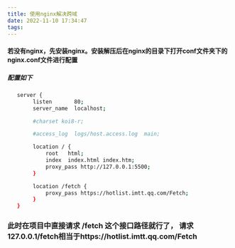 ```yaml
---
title: 使用nginx解决跨域
date: 2022-11-10 17:34:47
tags:
---
```


#### 若没有nginx，先安装nginx。安装解压后在nginx的目录下打开conf文件夹下的nginx.conf文件进行配置

##### 配置如下

```bash 
   server {
        listen       80;
        server_name  localhost;

        #charset koi8-r;

        #access_log  logs/host.access.log  main;

        location / {
            root   html;
            index  index.html index.htm;
            proxy_pass http://127.0.0.1:5500;
        }

        location /fetch {
            proxy_pass https://hotlist.imtt.qq.com/Fetch;
        }
   }
```

### 此时在项目中直接请求 /fetch 这个接口路径就行了， 请求127.0.0.1/fetch相当于https://hotlist.imtt.qq.com/Fetch


